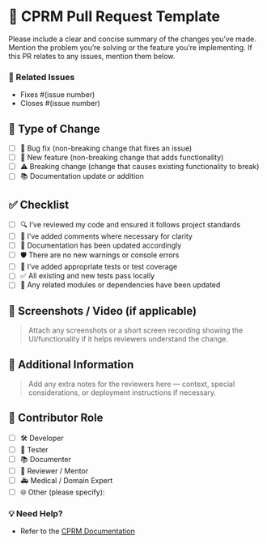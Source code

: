 # 🏥 CPRM Pull Request Template

Please include a clear and concise summary of the changes you’ve made. Mention the problem you’re solving or the feature you’re implementing. If this PR relates to any issues, mention them below.

### 🔗 Related Issues
- Fixes #(issue number)
- Closes #(issue number)

## 🔄 Type of Change

- [ ] 🐛 Bug fix (non-breaking change that fixes an issue)
- [ ] 🌟 New feature (non-breaking change that adds functionality)
- [ ] ⚠️ Breaking change (change that causes existing functionality to break)
- [ ] 📚 Documentation update or addition

## ✅ Checklist

- [ ] 🔍 I’ve reviewed my code and ensured it follows project standards
- [ ] 📝 I’ve added comments where necessary for clarity
- [ ] 📄 Documentation has been updated accordingly
- [ ] 🛡️ There are no new warnings or console errors
- [ ] 🧪 I’ve added appropriate tests or test coverage
- [ ] ✅ All existing and new tests pass locally
- [ ] 🔗 Any related modules or dependencies have been updated

## 📸 Screenshots / Video (if applicable)

> Attach any screenshots or a short screen recording showing the UI/functionality if it helps reviewers understand the change.

## 💬 Additional Information

> Add any extra notes for the reviewers here — context, special considerations, or deployment instructions if necessary.

## 👤 Contributor Role

- [ ] 🛠️ Developer
- [ ] 🧪 Tester
- [ ] 📚 Documenter
- [ ] 💬 Reviewer / Mentor
- [ ] 🚑 Medical / Domain Expert
- [ ] 🌐 Other (please specify):

### 💡 Need Help?

- Refer to the [CPRM Documentation](https://github.com/gaureshpai/cprm-prototype)
